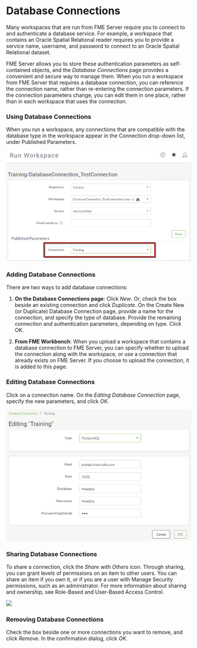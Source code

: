 # Database Connections #

Many workspaces that are run from FME Server require you to connect to and authenticate a database service. For example, a workspace that contains an Oracle Spatial Relational reader requires you to provide a service name, username, and password to connect to an Oracle Spatial Relational dataset.

FME Server allows you to store these authentication parameters as self-contained objects, and the *Database Connections* page provides a convenient and secure way to manage them. When you run a workspace from FME Server that requires a database connection, you can reference the connection name, rather than re-entering the connection parameters. If the connection parameters change, you can edit them in one place, rather than in each workspace that uses the connection.

### Using Database Connections ###

When you run a workspace, any connections that are compatible with the database type in the workspace appear in the Connection drop-down list, under Published Parameters.

![](./Images/5.410.DatabaseConnection.png)

### Adding Database Connections ###

There are two ways to add database connections:

1. **On the Database Connections page**: Click *New*. Or, check the box beside an existing connection and click *Duplicate*. On the Create New (or Duplicate) Database Connection page, provide a name for the connection, and specify the type of database. Provide the remaining connection and authentication parameters, depending on type. Click OK.

2. **From FME Workbench**: When you upload a workspace that contains a database connection to FME Server, you can specify whether to upload the connection along with the workspace, or use a connection that already exists on FME Server. If you choose to upload the connection, it is added to this page.

### Editing Database Connections ###

Click on a connection name. On the *Editing Database Connection* page, specify the new parameters, and click *OK*.

![](./Images/5.411.EditDatabaseConnection.png)

### Sharing Database Connections ###

To share a connection, click the *Share with Others* icon. Through sharing, you can grant levels of permissions on an item to other users. You can share an item if you own it, or if you are a user with Manage Security permissions, such as an administrator. For more information about sharing and ownership, see Role-Based and User-Based Access Control.

![](./Images/5.412.ShareWithOthers.png)

### Removing Database Connections ###

Check the box beside one or more connections you want to remove, and click *Remove*. In the confirmation dialog, click *OK*.
